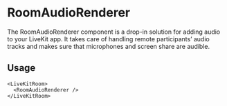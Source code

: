 <!--
!!!! Autogenerated File !!!!
This file was created by @livekit/components-docs-gen and should not be changed manually.
The contents of this file can be replaced at any time which would lead to the loss of all manual changes.
-->

# RoomAudioRenderer

The RoomAudioRenderer component is a drop-in solution for adding audio to your LiveKit app. It takes care of handling remote participants’ audio tracks and makes sure that microphones and screen share are audible.

## Usage

```tsx
<LiveKitRoom>
  <RoomAudioRenderer />
</LiveKitRoom>
```

<!--USAGE_INSERT_MARKER-->

